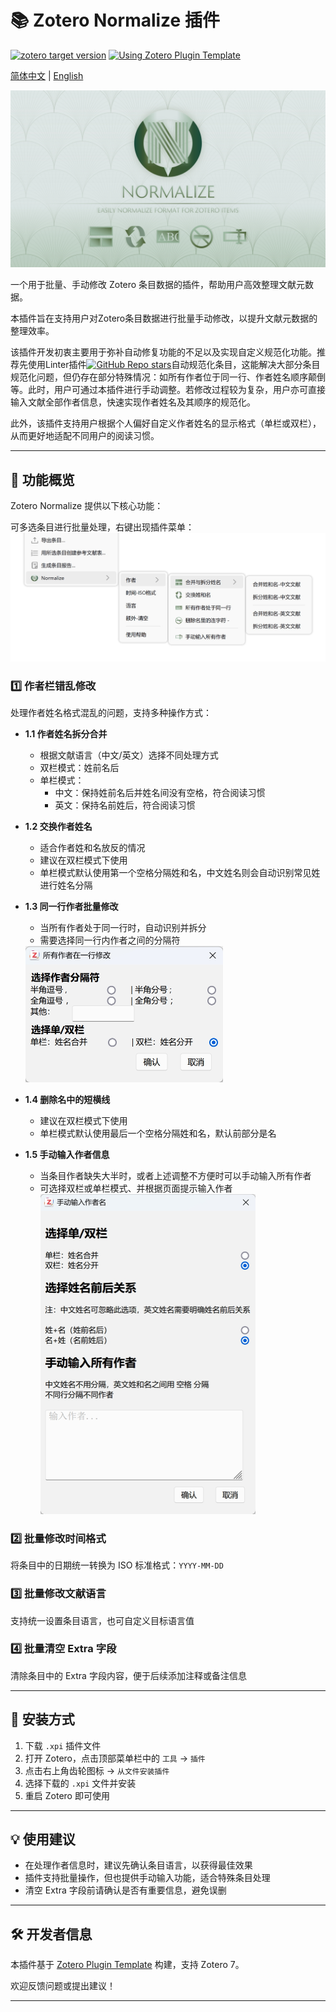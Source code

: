 # 📚 Zotero Normalize 插件

[![zotero target version](https://img.shields.io/badge/Zotero-7-green?style=flat-square&logo=zotero&logoColor=CC2936)](https://www.zotero.org)
[![Using Zotero Plugin Template](https://img.shields.io/badge/Using-Zotero%20Plugin%20Template-blue?style=flat-square&logo=github)](https://github.com/windingwind/zotero-plugin-template)

[简体中文](README.md) | [English](doc/README-En.md)

![Plugin Logo](doc\logo.jpg)

一个用于批量、手动修改 Zotero 条目数据的插件，帮助用户高效整理文献元数据。

本插件旨在支持用户对Zotero条目数据进行批量手动修改，以提升文献元数据的整理效率。

该插件开发初衷主要用于弥补自动修复功能的不足以及实现自定义规范化功能。推荐先使用Linter插件[![GitHub Repo stars](https://img.shields.io/github/stars/northword/zotero-format-metadata?label=zotero-format-metadata&style=flat-square)](https://github.com/northword/zotero-format-metadata)自动规范化条目，这能解决大部分条目规范化问题，但仍存在部分特殊情况：如所有作者位于同一行、作者姓名顺序颠倒等。此时，用户可通过本插件进行手动调整。若修改过程较为复杂，用户亦可直接输入文献全部作者信息，快速实现作者姓名及其顺序的规范化。

此外，该插件支持用户根据个人偏好自定义作者姓名的显示格式（单栏或双栏），从而更好地适配不同用户的阅读习惯。

---

## 🧩 功能概览

Zotero Normalize 提供以下核心功能：

可多选条目进行批量处理，右键出现插件菜单：
![Plugin Logo](doc\fig_zh.jpg)

### 1️⃣ 作者栏错乱修改

处理作者姓名格式混乱的问题，支持多种操作方式：

- **1.1 作者姓名拆分合并**
  - 根据文献语言（中文/英文）选择不同处理方式
  - 双栏模式：姓前名后
  - 单栏模式：
    - 中文：保持姓前名后并姓名间没有空格，符合阅读习惯
    - 英文：保持名前姓后，符合阅读习惯

- **1.2 交换作者姓名**
  - 适合作者姓和名放反的情况
  - 建议在双栏模式下使用
  - 单栏模式默认使用第一个空格分隔姓和名，中文姓名则会自动识别常见姓进行姓名分隔
- **1.3 同一行作者批量修改**
  - 当所有作者处于同一行时，自动识别并拆分
  - 需要选择同一行内作者之间的分隔符

  <img src="doc\oneline.jpg" alt="Plugin Logo" style="zoom:50%;" />

- **1.4 删除名中的短横线**
  - 建议在双栏模式下使用
  - 单栏模式默认使用最后一个空格分隔姓和名，默认前部分是名

- **1.5 手动输入作者信息**
  - 当条目作者缺失大半时，或者上述调整不方便时可以手动输入所有作者
  - 可选择双栏或单栏模式、并根据页面提示输入作者
    <img src="doc\input.jpg" alt="Plugin Logo" style="zoom:50%;" />

### 2️⃣ 批量修改时间格式

将条目中的日期统一转换为 ISO 标准格式：`YYYY-MM-DD`

### 3️⃣ 批量修改文献语言

支持统一设置条目语言，也可自定义目标语言值

### 4️⃣ 批量清空 Extra 字段

清除条目中的 Extra 字段内容，便于后续添加注释或备注信息

---

## 🚀 安装方式

1. 下载 `.xpi` 插件文件
2. 打开 Zotero，点击顶部菜单栏中的 `工具` → `插件`
3. 点击右上角齿轮图标 → `从文件安装插件`
4. 选择下载的 `.xpi` 文件并安装
5. 重启 Zotero 即可使用

---

## 💡 使用建议

- 在处理作者信息时，建议先确认条目语言，以获得最佳效果
- 插件支持批量操作，但也提供手动输入功能，适合特殊条目处理
- 清空 Extra 字段前请确认是否有重要信息，避免误删

---

## 🛠️ 开发者信息

本插件基于 [Zotero Plugin Template](https://github.com/windingwind/zotero-plugin-template) 构建，支持 Zotero 7。

欢迎反馈问题或提出建议！

---
